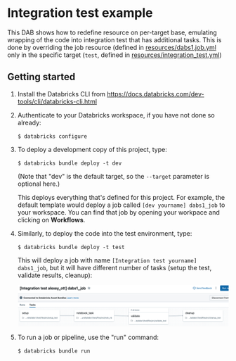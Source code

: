 # Integration test example

This DAB shows how to redefine resource on per-target base, emulating wrapping of the code into integration test that has additional tasks.  This is done by overriding the job resource (defined in [resources/dabs1.job.yml](resources/dabs1.job.yml) only in the specific target (`test`, defined in [resources/integration_test.yml](resources/integration_test.yml)) 

## Getting started

1. Install the Databricks CLI from https://docs.databricks.com/dev-tools/cli/databricks-cli.html

2. Authenticate to your Databricks workspace, if you have not done so already:
    ```
    $ databricks configure
    ```

3. To deploy a development copy of this project, type:
    ```
    $ databricks bundle deploy -t dev
    ```
    (Note that "dev" is the default target, so the `--target` parameter
    is optional here.)

    This deploys everything that's defined for this project.  For example, the default
    template would deploy a job called `[dev yourname] dabs1_job` to your workspace.  You
    can find that job by opening your workpace and clicking on **Workflows**.

4. Similarly, to deploy the code into the test environment, type:
   ```
   $ databricks bundle deploy -t test
   ```

   This will deploy a job with name `[Integration test yourname] dabs1_job`, but it will
   have different number of tasks (setup the test, validate results, cleanup):
   
   ![Integration test job](images/integration_test.png)

5. To run a job or pipeline, use the "run" command:
   ```
   $ databricks bundle run
   ```

